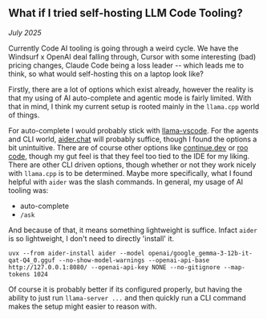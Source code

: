 ## What if I tried self-hosting LLM Code Tooling?

_July 2025_

Currently Code AI tooling is going through a weird cycle. We have the Windsurf x OpenAI deal falling through, Cursor with some interesting (bad) pricing changes, Claude Code being a loss leader -- which leads me to think, so what would self-hosting this on a laptop look like? 

Firstly, there are a lot of options which exist already, however the reality is that my using of AI auto-complete and agentic mode is fairly limited. With that in mind, I think my current setup is rooted mainly in the `llama.cpp` world of things. 

For auto-complete I would probably stick with [llama-vscode](https://marketplace.visualstudio.com/items?itemName=ggml-org.llama-vscode). For the agents and CLI world, [aider.chat](http://aider.chat/) will probably suffice, though I found the options a bit unintuitive. There are of course other options like [continue.dev](https://www.continue.dev/) or [roo code](https://roocode.com/), though my gut feel is that they feel too tied to the IDE for my liking. There are other CLI driven options, though whether or not they work nicely with `llama.cpp` is to be determined. Maybe more specifically, what I found helpful with `aider` was the slash commands. In general, my usage of AI tooling was:

- auto-complete
- `/ask`

And because of that, it means something lightweight is suffice. Infact `aider` is so lightweight, I don't need to directly 'install' it. 

```
uvx --from aider-install aider --model openai/google_gemma-3-12b-it-qat-Q4_0.gguf --no-show-model-warnings --openai-api-base http://127.0.0.1:8080/ --openai-api-key NONE --no-gitignore --map-tokens 1024
```

Of course it is probably better if its configured properly, but having the ability to just run `llama-server ...` and then quickly run a CLI command makes the setup might easier to reason with.

